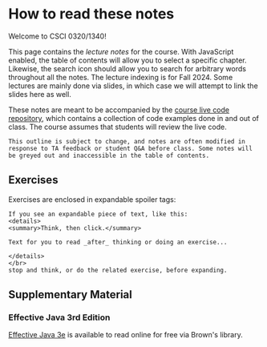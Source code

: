 # How to read these notes

Welcome to CSCI 0320/1340! 

This page contains the _lecture notes_ for the course. With JavaScript enabled, the table of contents will allow you to select a specific chapter. Likewise, the search icon should allow you to search for arbitrary words throughout all the notes. The lecture indexing is for Fall 2024. Some lectures are mainly done via slides, in which case we will attempt to link the slides here as well. 

These notes are meant to be accompanied by the [course live code repository](https://github.com/cs0320/class-livecode), which contains a collection of code examples done in and out of class. The course assumes that students will review the live code.

~~~admonish warning title="These notes are not final!" 
This outline is subject to change, and notes are often modified in response to TA feedback or student Q&A before class. Some notes will be greyed out and inaccessible in the table of contents.
~~~

## Exercises

Exercises are enclosed in expandable spoiler tags:

~~~admonish note title="Exercise Answers"
If you see an expandable piece of text, like this:
<details>
<summary>Think, then click.</summary>

Text for you to read _after_ thinking or doing an exercise...

</details>
</br>
stop and think, or do the related exercise, before expanding. 
~~~

## Supplementary Material 

### Effective Java 3rd Edition

[Effective Java 3e](https://bruknow.library.brown.edu/permalink/01BU_INST/9mvq88/alma991043254421906966) is available to read online for free via Brown's library. 
